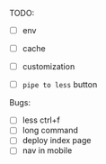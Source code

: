 TODO:
- [ ] env
- [ ] cache
- [ ] customization
- [ ] `pipe to less` button


Bugs:
- [ ] less ctrl+f
- [ ] long command
- [ ] deploy index page
- [ ] nav in mobile
